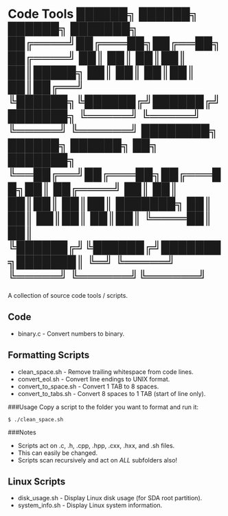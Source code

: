 Code Tools
     ██████╗ ██████╗ ██████╗ ███████╗
    ██╔════╝██╔═══██╗██╔══██╗██╔════╝
    ██║     ██║   ██║██║  ██║█████╗
    ██║     ██║   ██║██║  ██║██╔══╝
    ╚██████╗╚██████╔╝██████╔╝███████╗
     ╚═════╝ ╚═════╝ ╚═════╝ ╚══════╝
████████╗ ██████╗  ██████╗ ██╗     ███████╗
╚══██╔══╝██╔═══██╗██╔═══██╗██║     ██╔════╝
   ██║   ██║   ██║██║   ██║██║     ███████╗
   ██║   ██║   ██║██║   ██║██║     ╚════██║
   ██║   ╚██████╔╝╚██████╔╝███████╗███████║
   ╚═╝    ╚═════╝  ╚═════╝ ╚══════╝╚══════╝
===========================================

A collection of source code tools / scripts.


Code
----
* binary.c - Convert numbers to binary.


Formatting Scripts
------------------
* clean_space.sh      - Remove trailing whitespace from code lines.
* convert_eol.sh      - Convert line endings to UNIX format.
* convert_to_space.sh - Convert 1 TAB to 8 spaces.
* convert_to_tabs.sh  - Convert 8 spaces to 1 TAB (start of line only).

###Usage
Copy a script to the folder you want to format and run it:

	$ ./clean_space.sh

###Notes
* Scripts act on .c, .h, .cpp, .hpp, .cxx, .hxx, and .sh files.
* This can easily be changed.
* Scripts scan recursively and act on *ALL* subfolders also!


Linux Scripts
-------------
* disk_usage.sh  - Display Linux disk usage (for SDA root partition).
* system_info.sh - Display Linux system information.
